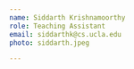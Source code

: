 ```yaml
---
name: Siddarth Krishnamoorthy
role: Teaching Assistant
email: siddarthk@cs.ucla.edu
photo: siddarth.jpeg

---
```

